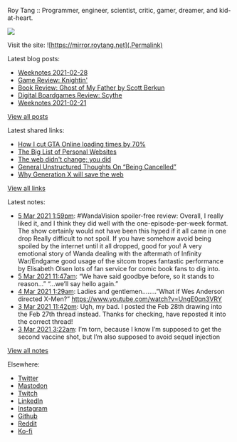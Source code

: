 Roy Tang :: Programmer, engineer, scientist, critic, gamer, dreamer, and kid-at-heart.

![](https://roytang.net/img/profile.jpg)

Visit the site: ![https://mirror.roytang.net](.Permalink)

Latest blog posts:
    

- [Weeknotes 2021-02-28](https://mirror.roytang.net/2021/02/weeknotes-2021-02-28/)
- [Game Review: Knightin&#39;](https://mirror.roytang.net/2021/02/game-review-knightin/)
- [Book Review: Ghost of My Father by Scott Berkun](https://mirror.roytang.net/2021/02/book-review-ghost-of-my-father-by-scott-berkun/)
- [Digital Boardgames Review: Scythe](https://mirror.roytang.net/2021/02/digital-boardgames-review-scythe/)
- [Weeknotes 2021-02-21](https://mirror.roytang.net/2021/02/weeknotes-2021-02-21/)

[View all posts](https://mirror.roytang.net/blog)

Latest shared links:
    

- [How I cut GTA Online loading times by 70%](https://mirror.roytang.net/2021/03/how-i-cut-gta-online-loading-times-by-70/)
- [The Big List of Personal Websites](https://mirror.roytang.net/2021/02/the-big-list-of-personal-websites/)
- [The web didn&#39;t change; you did](https://mirror.roytang.net/2021/02/the-web-didnt-change-you-did/)
- [General Unstructured Thoughts On “Being Cancelled”](https://mirror.roytang.net/2021/02/general-unstructured-thoughts-on-being-cancelled/)
- [Why Generation X will save the web](https://mirror.roytang.net/2021/02/why-generation-x-will-save-the-web/)

[View all links](https://mirror.roytang.net/links)

Latest notes:
    

- [5 Mar 2021 1:59pm](https://mirror.roytang.net/2021/03/wandavision/): #WandaVision spoiler-free review:
 Overall, I really liked it, and I think they did well with the one-episode-per-week format. The show certainly would not have been this hyped if it all came in one drop Really difficult to not spoil. If you have somehow avoid being spoiled by the internet until it all dropped, good for you! A very emotional story of Wanda dealing with the aftermath of Infinity War/Endgame good usage of the sitcom tropes fantastic performance by Elisabeth Olsen lots of fan service for comic book fans to dig into.
- [5 Mar 2021 11:47am](https://mirror.roytang.net/2021/03/1367804028604674052/): &ldquo;We have said goodbye before, so it stands to reason&hellip;&rdquo;
&ldquo;&hellip;we&rsquo;ll say hello again.&rdquo;
- [4 Mar 2021 1:29am](https://mirror.roytang.net/2021/03/1367286107361054724/): Ladies and gentlemen……..”What if Wes Anderson directed X-Men?”
https://www.youtube.com/watch?v=UngE0qn3VRY
- [3 Mar 2021 11:42pm](https://mirror.roytang.net/2021/03/gplein5/): Ugh, my bad. I posted the Feb 28th drawing into the Feb 27th thread instead. Thanks for checking, have reposted it into the correct thread!
- [3 Mar 2021 3:22am](https://mirror.roytang.net/2021/03/1366952145623281670/): I&rsquo;m torn, because I know I&rsquo;m supposed to get the second vaccine shot, but I&rsquo;m also supposed to avoid sequel injection

[View all notes](https://mirror.roytang.net/notes)

Elsewhere:

- [Twitter](https://twitter.com/roytang)
- [Mastodon](https://mastodon.technology/@roytang)
- [Twitch](https://twitch.tv/twitchyroy)
- [LinkedIn](https://www.linkedin.com/in/roytang)
- [Instagram](https://instagram.com/roytang0400)
- [Github](https://github.com/roytang)
- [Reddit](https://reddit.com/u/hungryroy)
- [Ko-fi](https://ko-fi.com/roytang)